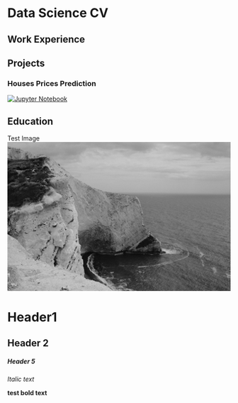 # Data Science CV 

## Work Experience

## Projects

### Houses Prices Prediction
[![Jupyter Notebook](https://img.shields.io/badge/Open%20in-GitHub-blue?style=for-the-badge&logo=github)](https://github.com/andreykris/exampleportfolio/blob/main/python/House%20Pricese%20Forecast.ipynb)

## Education
Test Image
![Test Image](assets/iw_bw-9.jpg) 


# Header1
## Header 2
##### Header 5
*Italic text*

**test bold text**
 
